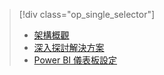 > [!div class="op_single_selector"]
> * [架構概觀](../articles/machine-learning/team-data-science-process/cortana-analytics-playbook-vehicle-telemetry.md)
> * [深入探討解決方案](../articles/machine-learning/team-data-science-process/cortana-analytics-playbook-vehicle-telemetry-deep-dive.md)
> * [Power BI 儀表板設定](../articles/machine-learning/team-data-science-process/cortana-analytics-playbook-vehicle-telemetry-powerbi.md)
> 
> 

